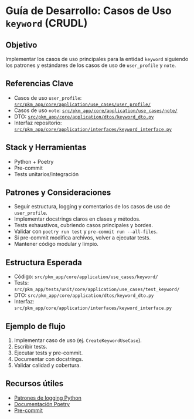 # Guía de Desarrollo: Casos de Uso `keyword` (CRUDL)

## Objetivo
Implementar los casos de uso principales para la entidad `keyword` siguiendo los patrones y estándares de los casos de uso de `user_profile` y `note`.

## Referencias Clave
- Casos de uso `user_profile`: [`src/pkm_app/core/application/use_cases/user_profile/`](src/pkm_app/core/application/use_cases/user_profile/)
- Casos de uso `note`: [`src/pkm_app/core/application/use_cases/note/`](src/pkm_app/core/application/use_cases/note/)
- DTO: [`src/pkm_app/core/application/dtos/keyword_dto.py`](src/pkm_app/core/application/dtos/keyword_dto.py)
- Interfaz repositorio: [`src/pkm_app/core/application/interfaces/keyword_interface.py`](src/pkm_app/core/application/interfaces/keyword_interface.py)

## Stack y Herramientas
- Python + Poetry
- Pre-commit
- Tests unitarios/integración

## Patrones y Consideraciones
- Seguir estructura, logging y comentarios de los casos de uso de `user_profile`.
- Implementar docstrings claros en clases y métodos.
- Tests exhaustivos, cubriendo casos principales y bordes.
- Validar con `poetry run test` y `pre-commit run --all-files`.
- Si pre-commit modifica archivos, volver a ejecutar tests.
- Mantener código modular y limpio.

## Estructura Esperada
- Código: `src/pkm_app/core/application/use_cases/keyword/`
- Tests: `src/pkm_app/tests/unit/core/application/use_cases/test_keyword/`
- DTO: `src/pkm_app/core/application/dtos/keyword_dto.py`
- Interfaz: `src/pkm_app/core/application/interfaces/keyword_interface.py`

## Ejemplo de flujo
1. Implementar caso de uso (ej. `CreateKeywordUseCase`).
2. Escribir tests.
3. Ejecutar tests y pre-commit.
4. Documentar con docstrings.
5. Validar calidad y cobertura.

## Recursos útiles
- [Patrones de logging Python](https://docs.python.org/3/howto/logging.html)
- [Documentación Poetry](https://python-poetry.org/docs/)
- [Pre-commit](https://pre-commit.com/)